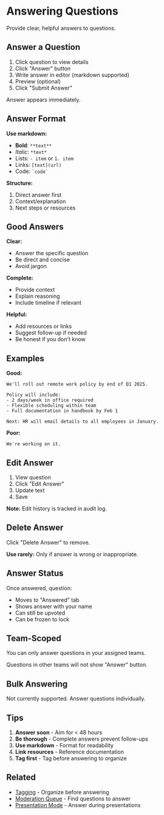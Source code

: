 # Answering Questions

Provide clear, helpful answers to questions.

## Answer a Question

1. Click question to view details
2. Click "Answer" button
3. Write answer in editor (markdown supported)
4. Preview (optional)
5. Click "Submit Answer"

Answer appears immediately.

## Answer Format

**Use markdown:**
- **Bold**: `**text**`
- *Italic*: `*text*`
- Lists: `- item` or `1. item`
- Links: `[text](url)`
- Code: `` `code` ``

**Structure:**
1. Direct answer first
2. Context/explanation
3. Next steps or resources

## Good Answers

**Clear:**
- Answer the specific question
- Be direct and concise
- Avoid jargon

**Complete:**
- Provide context
- Explain reasoning
- Include timeline if relevant

**Helpful:**
- Add resources or links
- Suggest follow-up if needed
- Be honest if you don't know

## Examples

**Good:**
```
We'll roll out remote work policy by end of Q1 2025.

Policy will include:
- 2 days/week in office required
- Flexible scheduling within team
- Full documentation in handbook by Feb 1

Next: HR will email details to all employees in January.
```

**Poor:**
```
We're working on it.
```

## Edit Answer

1. View question
2. Click "Edit Answer"
3. Update text
4. Save

**Note:** Edit history is tracked in audit log.

## Delete Answer

Click "Delete Answer" to remove.

**Use rarely:** Only if answer is wrong or inappropriate.

## Answer Status

Once answered, question:
- Moves to "Answered" tab
- Shows answer with your name
- Can still be upvoted
- Can be frozen to lock

## Team-Scoped

You can only answer questions in your assigned teams.

Questions in other teams will not show "Answer" button.

## Bulk Answering

Not currently supported. Answer questions individually.

## Tips

1. **Answer soon** - Aim for < 48 hours
2. **Be thorough** - Complete answers prevent follow-ups
3. **Use markdown** - Format for readability
4. **Link resources** - Reference documentation
5. **Tag first** - Tag before answering to organize

## Related

- [Tagging](tagging.md) - Organize before answering
- [Moderation Queue](moderation-queue.md) - Find questions to answer
- [Presentation Mode](presentation-mode.md) - Answer during presentations
